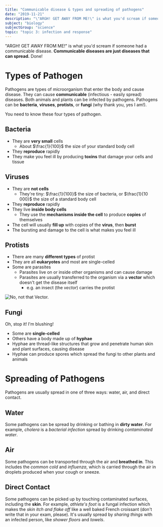 ```yaml
---
title: "Communicable disease & types and spreading of pathogens"
date: "2019-11-21"
description: "\"ARGH! GET AWAY FROM ME!\" is what you'd scream if someone had a communicable disease. Communicable diseases are just diseases that can spread. Done!"
subject: "biology"
subjectGroup: "science"
topic: "topic 3: infection and response"
---
```


"ARGH! GET AWAY FROM ME!" is what you'd scream if someone had a communicable disease. **Communicable diseases are just diseases that can spread.** Done!

# Types of Pathogen

Pathogens are types of microorganism that enter the body and cause disease. They can cause **communicable** (infectious - easily spread) diseases. Both animals and plants can be infected by pathogens. Pathogens can be **bacteria**, **viruses**, **protists**, or **fungi** (why thank you, yes I am!).

You need to know these four types of pathogen.

## Bacteria

- They are **very small** cells
  - About $\frac{1}{100}$ the size of your standard body cell
- They **reproduce** rapidly
- They make you feel ill by producing **toxins** that damage your cells and tissue

## Viruses

- They are **not cells**
  - They're tiny: $\frac{1}{100}$ the size of bacteria, or $\frac{1}{10 000}$ the size of a standard body cell
- They **reproduce** rapidly
- They live **inside body cells**
  - They use the **mechanisms inside the cell** to produce **copies** of themselves
- The cell will usually **fill up** with copies of the **virus**, then **burst**
- The bursting and damage to the cell is what makes you feel ill

## Protists

- There are many **different types** of protist
- They are all **eukaryotes** and most are single-celled
- Some are parasites
  - Parasites live on or inside other organisms and can cause damage
  - Parasites are usually transferred to the organism via a **vector** which doesn't get the disease itself
    - e.g. an insect (the _vector_) carries the protist

![No, not that Vector.](articles/biology/topic-3/vector.png)

## Fungi

Oh, stop it! I'm blushing!

- Some are **single-celled**
- Others have a body made up of **hyphae**
- Hyphae are thread-like structures that grow and penetrate human skin and plant surfaces, causing disease
- Hyphae can produce spores which spread the fungi to other plants and animals

# Spreading of Pathogens

Pathogens are usually spread in one of three ways: water, air, and direct contact.

## Water

Some pathogens can be spread by drinking or bathing in **dirty water**. For example, _cholera_ is a _bacterial infection_ spread by drinking _contaminated water_.

## Air

Some pathogens can be transported through the air and **breathed in**. This includes the _common cold_ and _influenza_, which is carried through the air in droplets produced when your cough or sneeze.

## Direct Contact

Some pathogens can be picked up by touching contaminated surfaces, including the **skin**. For example, _athlete's foot_ is a fungal infection which makes the _skin itch and flake off_ like a well baked French croissant (don't write that in your exam, please). It's usually spread by _sharing things_ with an infected person, like _shower floors_ and _towels_.
